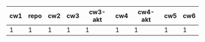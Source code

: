 | cw1 | repo | cw2 | cw3 | cw3-akt | cw4 | cw4-akt | cw5 | cw6 |
|-----|------|-----|-----|---------|-----|---------|-----|-----|
|   1 |    1 |   1 |   1 |       1 |   1 |       1 |   1 |   1 |
